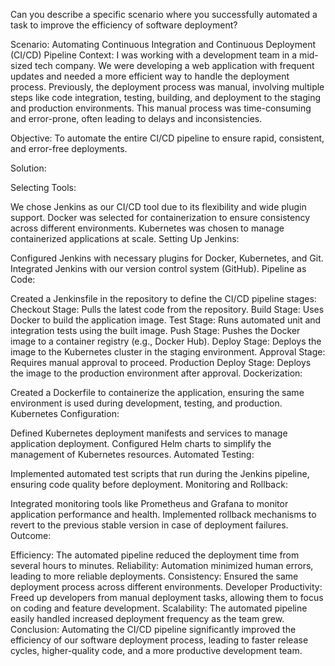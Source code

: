 Can you describe a specific scenario where you successfully automated a task to improve the efficiency of software deployment?

Scenario: Automating Continuous Integration and Continuous Deployment (CI/CD) Pipeline
Context:
I was working with a development team in a mid-sized tech company. We were developing a web application with frequent updates and needed a more efficient way to handle the deployment process. Previously, the deployment process was manual, involving multiple steps like code integration, testing, building, and deployment to the staging and production environments. This manual process was time-consuming and error-prone, often leading to delays and inconsistencies.

Objective:
To automate the entire CI/CD pipeline to ensure rapid, consistent, and error-free deployments.

Solution:

Selecting Tools:

We chose Jenkins as our CI/CD tool due to its flexibility and wide plugin support.
Docker was selected for containerization to ensure consistency across different environments.
Kubernetes was chosen to manage containerized applications at scale.
Setting Up Jenkins:

Configured Jenkins with necessary plugins for Docker, Kubernetes, and Git.
Integrated Jenkins with our version control system (GitHub).
Pipeline as Code:

Created a Jenkinsfile in the repository to define the CI/CD pipeline stages:
Checkout Stage: Pulls the latest code from the repository.
Build Stage: Uses Docker to build the application image.
Test Stage: Runs automated unit and integration tests using the built image.
Push Stage: Pushes the Docker image to a container registry (e.g., Docker Hub).
Deploy Stage: Deploys the image to the Kubernetes cluster in the staging environment.
Approval Stage: Requires manual approval to proceed.
Production Deploy Stage: Deploys the image to the production environment after approval.
Dockerization:

Created a Dockerfile to containerize the application, ensuring the same environment is used during development, testing, and production.
Kubernetes Configuration:

Defined Kubernetes deployment manifests and services to manage application deployment.
Configured Helm charts to simplify the management of Kubernetes resources.
Automated Testing:

Implemented automated test scripts that run during the Jenkins pipeline, ensuring code quality before deployment.
Monitoring and Rollback:

Integrated monitoring tools like Prometheus and Grafana to monitor application performance and health.
Implemented rollback mechanisms to revert to the previous stable version in case of deployment failures.
Outcome:

Efficiency: The automated pipeline reduced the deployment time from several hours to minutes.
Reliability: Automation minimized human errors, leading to more reliable deployments.
Consistency: Ensured the same deployment process across different environments.
Developer Productivity: Freed up developers from manual deployment tasks, allowing them to focus on coding and feature development.
Scalability: The automated pipeline easily handled increased deployment frequency as the team grew.
Conclusion:
Automating the CI/CD pipeline significantly improved the efficiency of our software deployment process, leading to faster release cycles, higher-quality code, and a more productive development team.